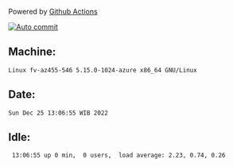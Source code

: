 Powered by [Github Actions](https://github.com/features/actions)

[![Auto commit](https://github.com/hiage/workstation/workflows/Auto%20commit/badge.svg)](https://github.com/hiage/workstation/actions?query=workflow%3A%22Auto+commit%22)

## Machine:
```
Linux fv-az455-546 5.15.0-1024-azure x86_64 GNU/Linux
```
## Date:
```
Sun Dec 25 13:06:55 WIB 2022
```
## Idle:
```
 13:06:55 up 0 min,  0 users,  load average: 2.23, 0.74, 0.26
```
